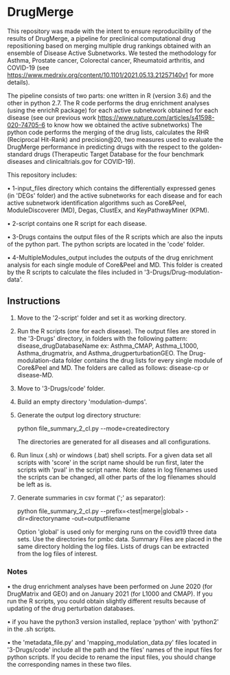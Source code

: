 # DrugMerge
This repository was made with the intent to ensure reproducibility of the results of DrugMerge, a pipeline for preclinical computational drug repositioning based on merging multiple drug rankings obtained with an ensemble of Disease Active Subnetworks. We tested the methodology for Asthma, Prostate cancer, Colorectal cancer, Rheumatoid arthritis, and COVID-19 (see https://www.medrxiv.org/content/10.1101/2021.05.13.21257140v1 for more details).

The pipeline consists of two parts: one written in R (version 3.6) and the other in python 2.7.
The R code performs the drug enrichment analyses (using the enrichR package) for each active subnetwork obtained for each disease (see our previous work https://www.nature.com/articles/s41598-020-74705-6 to know how we obtained the active subnetworks)
The python code performs the merging of the drug lists, calculates the RHR (Reciprocal Hit-Rank) and precision@20, two measures used to evaluate the DrugMerge performance in predicting drugs with the respect to the golden-standard drugs (Therapeutic Target Database for the four benchmark diseases and clinicaltrials.gov for COVID-19).

This repository includes:

• 1-input_files directory which contains the differentially expressed genes (in 'DEGs' folder) and the active subnetworks for each disease and for each active subnetwork identification algorithms such as Core&Peel, ModuleDiscoverer (MD), Degas, ClustEx, and KeyPathwayMiner (KPM).

• 2-script contains one R script for each disease.

• 3-Drugs contains the output files of the R scripts which are also the inputs of the python part. The python scripts are located in the 'code' folder.

• 4-MultipleModules_output includes the outputs of the drug enrichment analysis for each single module of Core&Peel and MD. This folder is created by the R scripts to calculate the files included in '3-Drugs/Drug-modulation-data'.

## Instructions
1) Move to the '2-script' folder and set it as working directory.
2) Run the R scripts (one for each disease). The output files are stored in the '3-Drugs' directory, in folders with the following pattern: disease_drugDatabaseName ex: Asthma_CMAP, Asthma_L1000, Asthma_drugmatrix, and Asthma_drugperturbationGEO. The Drug-modulation-data folder contains the drug lists for every single module of Core&Peel and MD. The folders are called as follows: disease-cp or disease-MD.
3) Move to '3-Drugs/code' folder.
4) Build an empty directory 'modulation-dumps'.
5) Generate the output log directory structure: 

      python file_summary_2_cl.py  --mode=createdirectory
      
   The directories are generated for all diseases and all configurations.

6) Run linux (.sh) or windows (.bat) shell scripts. For a given data set all scripts with 'score' in the script name should be run first, later the scripts with 'pval' in the script name. Note: dates in log filenames used the scripts can be changed, all other parts of the log filenames should be left as is.

7) Generate summaries in csv format (';' as separator): 
      
   python file_summary_2_cl.py --prefix=<test|merge|global> -dir=directoryname -out=outputfilename

      
   Option 'global' is used only for merging runs on the covid19 three data sets. Use the directories for pmbc data. Summary Files are placed in the same directory      holding the log files. Lists of drugs can be extracted from the log files of interest.
  
### Notes
• the drug enrichment analyses have been performed on June 2020 (for DrugMatrix and GEO) and on January 2021 (for L1000 and CMAP). If you run the R scripts, you could obtain slightly different results because of updating of the drug perturbation databases.

• if you have the python3 version installed, replace 'python' with 'python2' in the .sh scripts.
      
• the 'metadata_file.py' and 'mapping_modulation_data.py' files located in '3-Drugs/code' include all the path and the files' names of the input files for python scripts. If you decide to rename the input files, you should change the corresponding names in these two files.
